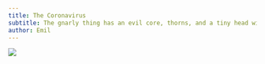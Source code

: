 ```yaml
---
title: The Coronavirus
subtitle: The gnarly thing has an evil core, thorns, and a tiny head with teeth all through the head.
author: Emil
---
```

![](/img/IMG_0729.jpg)

